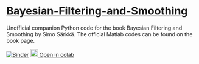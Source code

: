 # [Bayesian-Filtering-and-Smoothing](https://www.cambridge.org/fi/academic/subjects/statistics-probability/applied-probability-and-stochastic-networks/bayesian-filtering-and-smoothing?format=HB=)
Unofficial companion Python code for the book Bayesian Filtering and Smoothing by Simo Särkkä. The official Matlab codes can be found on the book page.

[![Binder](http://mybinder.org/badge.svg)](https://beta.mybinder.org/v2/gh/AdrienCorenflos/Bayesian-Filtering-and-Smoothing/main)
<a href="https://colab.research.google.com/github/AdrienCorenflos/Bayesian-Filtering-and-Smoothing"><img src="https://colab.research.google.com/img/colab_favicon_256px.png" width="20" height="20"/> Open in colab</a>
